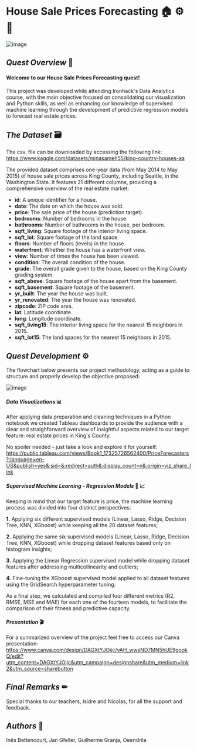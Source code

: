 # House Sale Prices Forecasting 🏠 ⚙ 🦾

![image](https://github.com/user-attachments/assets/5d509c9e-2dc1-4820-a8e2-94cd81e3dc13)

## *Quest Overview* 📝

#### Welcome to our House Sale Prices Forecasting quest!

This project was developed while attending Ironhack's Data Analytics course, with the main objective focused on consolidating our visualization and Python skills, as well as enhancing our knowledge of supervised machine learning through the development of predictive regression models to forecast real estate prices.

## *The Dataset* 🗃

The csv. file can be downloaded by accessing the following link: https://www.kaggle.com/datasets/minasameh55/king-country-houses-aa

The provided dataset comprises one-year data (from May 2014 to May 2015) of house sale prices across King County, including Seattle, in the Washington State. It features 21 different columns, providing a comprehensive overview of the real estate market:

- **id**: A unique identifier for a house.
- **date**: The date on which the house was sold.
- **price**: The sale price of the house (prediction target).
- **bedrooms**: Number of bedrooms in the house.
- **bathrooms**: Number of bathrooms in the house, per bedroom.
- **sqft_living**: Square footage of the interior living space.
- **sqft_lot**: Square footage of the land space.
- **floors**: Number of floors (levels) in the house.
- **waterfront**: Whether the house has a waterfront view.
- **view**: Number of times the house has been viewed.
- **condition**: The overall condition of the house.
- **grade**: The overall grade given to the house, based on the King County grading system.
- **sqft_above**: Square footage of the house apart from the basement.
- **sqft_basement**: Square footage of the basement.
- **yr_built**: The year the house was built.
- **yr_renovated**: The year the house was renovated.
- **zipcode**: ZIP code area.
- **lat**: Latitude coordinate.
- **long**: Longitude coordinate.
- **sqft_living15**: The interior living space for the nearest 15 neighbors in 2015.
- **sqft_lot15**: The land spaces for the nearest 15 neighbors in 2015.

## *Quest Development* ⚙

The flowchart below presents our project methodology, acting as a guide to structure and properly develop the objective proposed:

![image](https://github.com/user-attachments/assets/5bc46c86-4d3e-4633-9e11-a0d20d47ed71)

#### *Data Visualizations* 📊

After applying data preparation and cleaning techniques in a Python notebook we created Tableau dashboards to provide the audience with a clear and straighforward overview of insightful aspects related to our target feature: real estate prices in King's County. 

No spoiler needed - just take a look and explore it for yourself: https://public.tableau.com/views/Book1_17325726562400/PriceForecasters?:language=en-US&publish=yes&:sid=&:redirect=auth&:display_count=n&:origin=viz_share_link

#### *Supervised Machine Learning - Regression Models* 🦾 📈

Keeping in mind that our target feature is price, the machine learning process was divided into four distinct perspectives:

**1.** Applying six different supervised models (Linear, Lasso, Ridge, Decision Tree, KNN, XGboost) while keeping all the 20 dataset features;

**2.** Applying the same six supervised models (Linear, Lasso, Ridge, Decision Tree, KNN, XGboost) while dropping dataset features based only on histogram insights;

**3.** Applying the Linear Regression supervised model while dropping dataset features after addressing multicollinearity and outliers;

**4.** Fine-tuning the XGboost supervised model applied to all dataset features using the GridSearch hyperparameter tuning. 

As a final step, we calculated and compiled four different metrics (R2, RMSE, MSE and MAE) for each one of the fourteen models, to facilitate the comparison of their fitness and predictive capacity. 

#### *Presentation* 🎬

For a summarized overview of the project feel free to access our Canva presentation: https://www.canva.com/design/DAGXtYJOijc/vAH_wwsND7MN5hUE9gookQ/edit?utm_content=DAGXtYJOijc&utm_campaign=designshare&utm_medium=link2&utm_source=sharebutton

## *Final Remarks* ✏

Special thanks to our teachers, Isidre and Nicolas, for all the support and feedback.

## *Authors* 👥

Inês Bettencourt, Jan Gfeller, Guilherme Granja, Oeendrila










